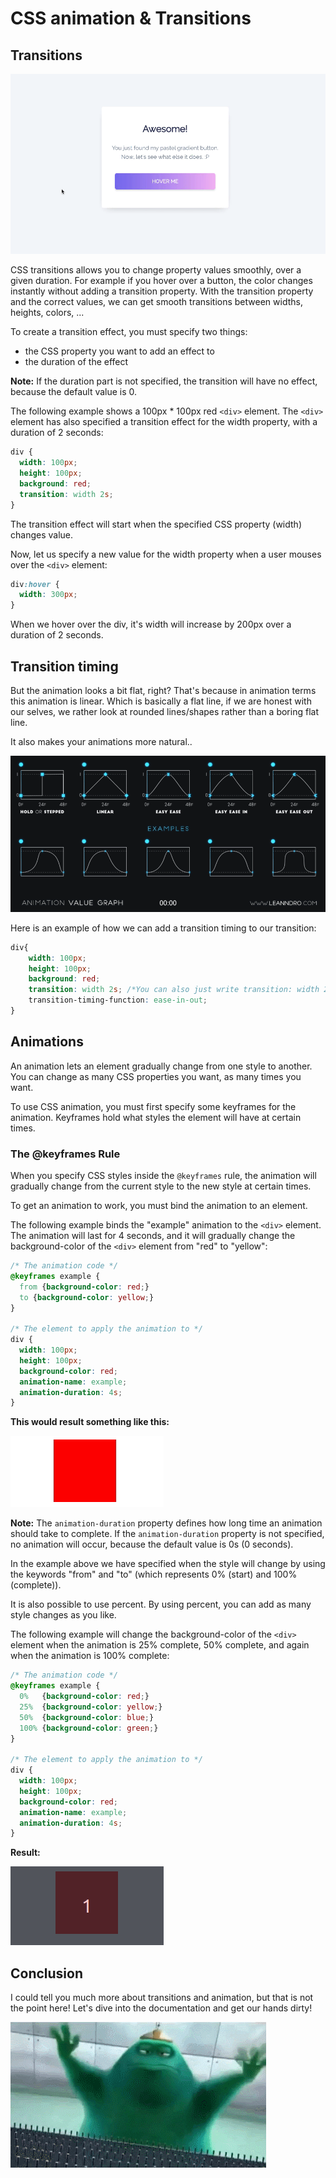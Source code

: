 # CSS animation & Transitions



## Transitions



![coolbutton.gif](./resources/images/coolbutton.gif)



CSS transitions allows you to change property values smoothly, over a given duration.
For example if you hover over a button, the color changes instantly without adding a transition property.
With the transition property and the correct values, we can get smooth transitions between widths, heights, colors, ...



To create a transition effect, you must specify two things:

- the CSS property you want to add an effect to
- the duration of the effect

**Note:** If the duration part is not specified, the transition will have no effect, because the default value is 0.



The following example shows a 100px * 100px red `<div>` element. The `<div>` element has also specified a transition effect for the width property, with a duration of 2 seconds:



```css
div {
  width: 100px;
  height: 100px;
  background: red;
  transition: width 2s;
}
```



The transition effect will start when the specified CSS property (width) changes value.

Now, let us specify a new value for the width property when a user mouses over the `<div>` element:



```css
div:hover {
  width: 300px;
}
```



When we hover over the div, it's width will increase by 200px over a duration of 2 seconds.



## Transition timing

But the animation looks a bit flat, right? That's because in animation terms this animation is linear.
Which is basically a flat line, if we are honest with our selves, we rather look at rounded lines/shapes rather than a boring flat line.

It also makes your animations more natural..



![Animation-Value-Graph.gif](./resources/images/Animation-Value-Graph.gif)



Here is an example of how we can add a transition timing to our transition:

```css
div{
    width: 100px;
    height: 100px;
    background: red;
    transition: width 2s; /*You can also just write transition: width 2s ease-inout-*/
    transition-timing-function: ease-in-out;
}
```



## Animations

An animation lets an element gradually change from one style to another.
You can change as many CSS properties you want, as many times you want.

To use CSS animation, you must first specify some keyframes for the animation.
Keyframes hold what styles the element will have at certain times.



### The @keyframes Rule

When you specify CSS styles inside the `@keyframes` rule, the animation will gradually change from the current style to the new style at certain times.

To get an animation to work, you must bind the animation to an element.

The following example binds the "example" animation to the `<div>` element. The animation will last for 4 seconds, and it will gradually change the background-color of the `<div>` element from "red" to "yellow":



```css
/* The animation code */
@keyframes example {
  from {background-color: red;}
  to {background-color: yellow;}
}

/* The element to apply the animation to */
div {
  width: 100px;
  height: 100px;
  background-color: red;
  animation-name: example;
  animation-duration: 4s;
}
```



**This would result something like this:**



![](./resources/images/animation-01.gif)



**Note:** The `animation-duration` property defines how long time an animation should take to complete. If the `animation-duration` property is not specified, no animation will occur, because the default value is 0s (0 seconds).



In the example above we have specified when the style will change by using the keywords "from" and "to" (which represents 0% (start) and 100% (complete)).

It is also possible to use percent. By using percent, you can add as many style changes as you like.



The following example will change the background-color of the `<div>` element when the animation is 25% complete, 50% complete, and again when the animation is 100% complete:



```css
/* The animation code */
@keyframes example {
  0%   {background-color: red;}
  25%  {background-color: yellow;}
  50%  {background-color: blue;}
  100% {background-color: green;}
}

/* The element to apply the animation to */
div {
  width: 100px;
  height: 100px;
  background-color: red;
  animation-name: example;
  animation-duration: 4s;
}
```



**Result:**  

![](./resources/images/animation-02.gif)



## Conclusion

I could tell you much more about transitions and animation, but that is not the point here! Let's dive into the documentation and get our hands dirty!





![blob.gif](./resources/images/blob.gif)


